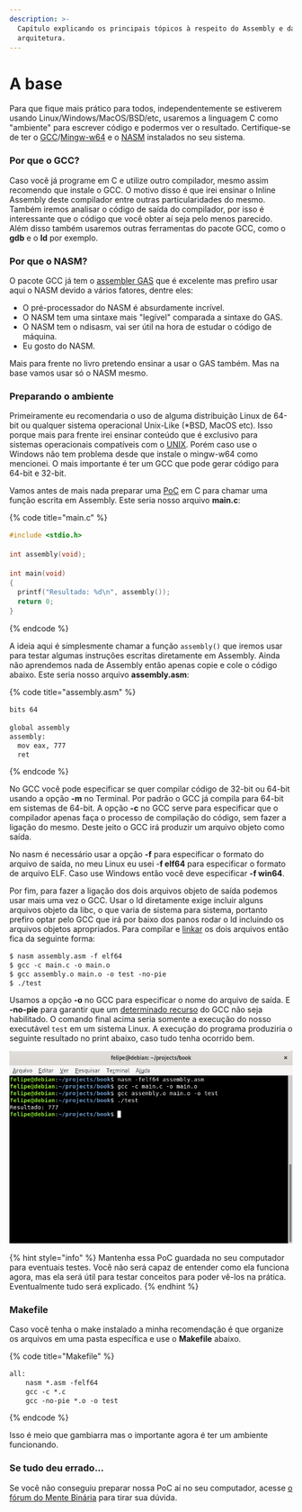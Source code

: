 ```yaml
---
description: >-
  Capítulo explicando os principais tópicos à respeito do Assembly e da
  arquitetura.
---
```


# A base

Para que fique mais prático para todos, independentemente se estiverem usando Linux/Windows/MacOS/BSD/etc, usaremos a linguagem C como "ambiente" para escrever código e podermos ver o resultado. Certifique-se de ter o [GCC](http://gcc.gnu.org)/[Mingw-w64](http://mingw-w64.org) e o [NASM](https://www.nasm.us) instalados no seu sistema.

### Por que o GCC?

Caso você já programe em C e utilize outro compilador, mesmo assim recomendo que instale o GCC. O motivo disso é que irei ensinar o Inline Assembly deste compilador entre outras particularidades do mesmo. Também iremos analisar o código de saída do compilador, por isso é interessante que o código que você obter aí seja pelo menos parecido. Além disso também usaremos outras ferramentas do pacote GCC, como o **gdb** e o **ld** por exemplo.

### Por que o NASM?

O pacote GCC já tem o [assembler GAS](https://en.wikipedia.org/wiki/GNU_Assembler) que é excelente mas prefiro usar aqui o NASM devido a vários fatores, dentre eles:

* O pré-processador do NASM é absurdamente incrível.
* O NASM tem uma sintaxe mais "legível" comparada a sintaxe do GAS.
* O NASM tem o ndisasm, vai ser útil na hora de estudar o código de máquina.
* Eu gosto do NASM.

Mais para frente no livro pretendo ensinar a usar o GAS também. Mas na base vamos usar só o NASM mesmo.

### Preparando o ambiente

Primeiramente eu recomendaria o uso de alguma distribuição Linux de 64-bit ou qualquer sistema operacional Unix-Like (\*BSD, MacOS etc). Isso porque mais para frente irei ensinar conteúdo que é exclusivo para sistemas operacionais compatíveis com o [UNIX](https://pt.wikipedia.org/wiki/Unix). Porém caso use o Windows não tem problema desde que instale o mingw-w64 como mencionei. O mais importante é ter um GCC que pode gerar código para 64-bit e 32-bit.

Vamos antes de mais nada preparar uma [PoC](https://pt.wikipedia.org/wiki/Prova_de_conceito) em C para chamar uma função escrita em Assembly. Este seria nosso arquivo **main.c**:

{% code title="main.c" %}
```c
#include <stdio.h>

int assembly(void);

int main(void)
{
  printf("Resultado: %d\n", assembly());
  return 0;
}
```
{% endcode %}

A ideia aqui é simplesmente chamar a função `assembly()` que iremos usar para testar algumas instruções escritas diretamente em Assembly. Ainda não aprendemos nada de Assembly então apenas copie e cole o código abaixo. Este seria nosso arquivo **assembly.asm**:

{% code title="assembly.asm" %}
```
bits 64

global assembly
assembly:
  mov eax, 777
  ret
```
{% endcode %}

No GCC você pode especificar se quer compilar código de 32-bit ou 64-bit usando a opção **-m** no Terminal. Por padrão o GCC já compila para 64-bit em sistemas de 64-bit. A opção **-c** no GCC serve para especificar que o compilador apenas faça o processo de compilação do código, sem fazer a ligação do mesmo. Deste jeito o GCC irá produzir um arquivo objeto como saída.

No nasm é necessário usar a opção **-f** para especificar o formato do arquivo de saída, no meu Linux eu usei -**f elf64** para especificar o formato de arquivo ELF. Caso use Windows então você deve especificar **-f win64**.

Por fim, para fazer a ligação dos dois arquivos objeto de saída podemos usar mais uma vez o GCC. Usar o ld diretamente exige incluir alguns arquivos objeto da libc, o que varia de sistema para sistema, portanto prefiro optar pelo GCC que irá por baixo dos panos rodar o ld incluindo os arquivos objetos apropriados. Para compilar e [linkar](https://pt.wikipedia.org/wiki/Ligador) os dois arquivos então fica da seguinte forma:

```
$ nasm assembly.asm -f elf64
$ gcc -c main.c -o main.o
$ gcc assembly.o main.o -o test -no-pie
$ ./test
```

Usamos a opção **-o** no GCC para especificar o nome do arquivo de saída. E **-no-pie** para garantir que um [determinado recurso](https://en.wikipedia.org/wiki/Position-independent_executable) do GCC não seja habilitado. O comando final acima seria somente a execução do nosso executável `test` em um sistema Linux. A execução do programa produziria o seguinte resultado no print abaixo, caso tudo tenha ocorrido bem.

![](<../.gitbook/assets/Captura de tela de 2019-07-16 10-47-32.png>)

{% hint style="info" %}
Mantenha essa PoC guardada no seu computador para eventuais testes. Você não será capaz de entender como ela funciona agora, mas ela será útil para testar conceitos para poder vê-los na prática. Eventualmente tudo será explicado.
{% endhint %}

### Makefile

Caso você tenha o make instalado a minha recomendação é que organize os arquivos em uma pasta específica e use o **Makefile** abaixo.

{% code title="Makefile" %}
```
all:
	nasm *.asm -felf64
	gcc -c *.c
	gcc -no-pie *.o -o test
```
{% endcode %}

Isso é meio que gambiarra mas o importante agora é ter um ambiente funcionando.

### Se tudo deu errado...

Se você não conseguiu preparar nossa PoC aí no seu computador, acesse [o fórum do Mente Binária](https://www.mentebinaria.com.br/forums/) para tirar sua dúvida.

